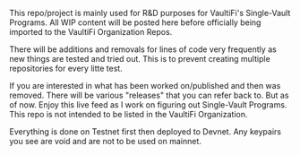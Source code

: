 This repo/project is mainly used for R&D purposes for VaultiFi's Single-Vault Programs. All WIP content will be posted here before officially being imported to the VaultiFi Organization Repos.

There will be additions and removals for lines of code very frequently as new things are tested and tried out. This is to prevent creating multiple repositories for every litte test.

If you are interested in what has been worked on/published and then was removed. There will be various "releases" that you can refer back to. But as of now. Enjoy this live feed as I work on figuring out Single-Vault Programs. This repo is not intended to be listed in the VaultiFi Organization.

Everything is done on Testnet first then deployed to Devnet. Any keypairs you see are void and are not to be used on mainnet.